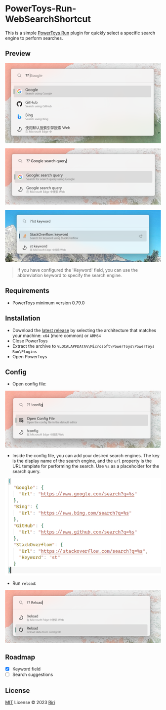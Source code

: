 # PowerToys-Run-WebSearchShortcut

This is a simple [PowerToys Run](https://docs.microsoft.com/en-us/windows/powertoys/run) plugin for quickly select a specific search engine to perform searches.

## Preview

![search-1](./ScreenShots/search-1.png)

![search-2](./ScreenShots/search-2.png)

![Keyword](./ScreenShots/keyword.png)
> If you have configured the 'Keyword' field, you can use the abbreviation keyword to specify the search engine.

## Requirements

- PowerToys minimum version 0.79.0

## Installation

- Download the [latest release](https://github.com/Daydreamer-riri/PowerToys-Run-WebSearchShortcut/releases/) by selecting the architecture that matches your machine: `x64` (more common) or `ARM64`
- Close PowerToys
- Extract the archive to `%LOCALAPPDATA%\Microsoft\PowerToys\PowerToys Run\Plugins`
- Open PowerToys

## Config

- Open config file:

![config](./ScreenShots/config.png)

- Inside the config file, you can add your desired search engines. The key is the display name of the search engine, and the `url` property is the URL template for performing the search. Use `%s` as a placeholder for the search query.

![config-file](./ScreenShots/config-file.png)

- Run `reload`:

![reload](./ScreenShots/reload.png)

## Roadmap

- [x] Keyword field
- [ ] Search suggestions 

## License

[MIT](./LICENSE) License © 2023 [Riri](https://github.com/Daydreamer-riri)
